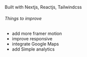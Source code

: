 Built with Nextjs, Reactjs, Tailwindcss

###### Things to improve ######
- add more framer motion
- improve responsive
- integrate Google Maps
- add Simple analytics
